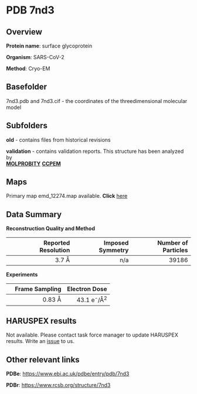 # PDB 7nd3

## Overview

**Protein name**: surface glycoprotein

**Organism**: SARS-CoV-2

**Method**: Cryo-EM



## Basefolder

7nd3.pdb and 7nd3.cif - the coordinates of the threedimensional molecular model

## Subfolders



**old** - contains files from historical revisions

**validation** - contains validation reports. This structure has been analyzed by <br>  [**MOLPROBITY**](https://github.com/thorn-lab/coronavirus_structural_task_force/tree/master/pdb/surface_glycoprotein/SARS-CoV-2/7nd3/validation/molprobity)   [**CCPEM**](https://github.com/thorn-lab/coronavirus_structural_task_force/tree/master/pdb/surface_glycoprotein/SARS-CoV-2/7nd3/validation/ccpem-validation)



## Maps

Primary map emd_12274.map available. **Click** [here](http://ftp.wwpdb.org/pub/emdb/structures/EMD-12274/map/) 

## Data Summary
**Reconstruction Quality and Method**

|   | Reported Resolution | Imposed Symmetry | Number of Particles |
|---|-------------:|----------------:|--------------:|
|   |3.7 Å|n/a|39186|

**Experiments**

|   | Frame Sampling | Electron Dose |
|---|-------------:|----------------:|
|   |0.83 Å|43.1 e<sup>-</sup>/Å<sup>2</sup>|

## HARUSPEX results

Not available. Please contact task force manager to update HARUSPEX results. Write an [issue](https://github.com/thorn-lab/coronavirus_structural_task_force/issues) to us.

## Other relevant links 
**PDBe**:  https://www.ebi.ac.uk/pdbe/entry/pdb/7nd3
 
**PDBr**: https://www.rcsb.org/structure/7nd3 
